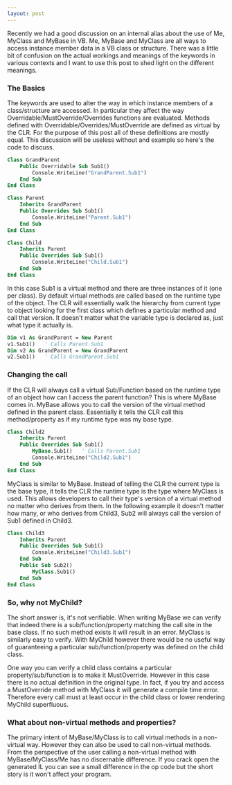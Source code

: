 ```yaml
---
layout: post
---
```

Recently we had a good discussion on an internal alias about the use of Me, MyClass and MyBase in VB.  Me, MyBase and MyClass are all ways to access instance member data in a VB class or structure.  There was a little bit of confusion on the actual workings and meanings of the keywords in various contexts and I want to use this post to shed light on the different meanings.

### The Basics

The keywords are used to alter the way in which instance members of a class/structure are accessed.  In particular they affect the way Overridable/MustOverride/Overrides functions are evaluated. Methods defined with Overridable/Overrides/MustOverride are defined as virtual by the CLR.  For the purpose of this post all of these definitions are mostly equal.  This discussion will be useless without and example so here's the code to discuss.

``` vb
Class GrandParent
    Public Overridable Sub Sub1()
        Console.WriteLine("GrandParent.Sub1")
    End Sub
End Class

Class Parent
    Inherits GrandParent
    Public Overrides Sub Sub1()
        Console.WriteLine("Parent.Sub1")
    End Sub
End Class

Class Child
    Inherits Parent
    Public Overrides Sub Sub1()
        Console.WriteLine("Child.Sub1")
    End Sub
End Class
```

In this case Sub1 is a virtual method and there are three instances of it (one per class).  By default virtual methods are called based on the runtime type of the object.  The CLR will essentially walk the hierarchy from current type to object looking for the first class which defines a particular method and call that version.  It doesn't matter what the variable type is declared as, just what type it actually is.

``` vb
Dim v1 As GrandParent = New Parent
v1.Sub1()   ' Calls Parent.Sub1
Dim v2 As GrandParent = New GrandParent
v2.Sub1()   ' Calls GrandParent.Sub1
```

### Changing the call

If the CLR will always call a virtual Sub/Function based on the runtime type of an object how can I access the parent function?  This is where MyBase comes in.  MyBase allows you to call the version of the virtual method defined in the parent class.  Essentially it tells the CLR call this method/property as if my runtime type was my base type.

``` vb
Class Child2
    Inherits Parent
    Public Overrides Sub Sub1()
        MyBase.Sub1()   ' Calls Parent.Sub1
        Console.WriteLine("Child2.Sub1")
    End Sub
End Class
```

MyClass is similar to MyBase.  Instead of telling the CLR the current type is the base type, it tells the CLR the runtime type is the type where MyClass is used.  This allows developers to call their type's version of a virtual method no matter who derives from them.  In the following example it doesn't matter how many, or who derives from Child3, Sub2 will always call the version of Sub1 defined in Child3.

``` vb
Class Child3
    Inherits Parent
    Public Overrides Sub Sub1()
        Console.WriteLine("Child3.Sub1")
    End Sub
    Public Sub Sub2()
        MyClass.Sub1()
    End Sub
End Class
```

### So, why not MyChild?

The short answer is, it's not verifiable.  When writing MyBase we can verify that indeed there is a sub/function/property matching the call site in the base class.  If no such method exists it will result in an error.  MyClass is similarly easy to verify.  With MyChild however there would be no useful way of guaranteeing a particular sub/function/property was defined on the child class.

One way you can verify a child class contains a particular property/sub/function is to make it MustOverride.  However in this case there is no actual definition in the original type.  In fact, if you try and access a MustOverride method with MyClass it will generate a compile time error.  Therefore every call must at least occur in the child class or lower rendering MyChild superfluous.

### What about non-virtual methods and properties?

The primary intent of MyBase/MyClass is to call virtual methods in a non- virtual way.  However they can also be used to call non-virtual methods.  From the perspective of the user calling a non-virtual method with MyBase/MyClass/Me has no discernable difference.  If you crack open the generated IL you can see a small difference in the op code but the short story is it won't affect your program.

